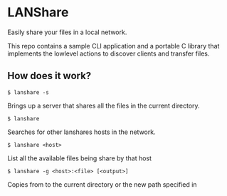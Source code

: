 # LANShare

Easily share your files in a local network.

This repo contains a sample CLI application and a portable C library that
implements the lowlevel actions to discover clients and transfer files.

## How does it work?

  `$ lanshare -s`

Brings up a server that shares all the files in the current directory.

  `$ lanshare`

Searches for other lanshares hosts in the network.

  `$ lanshare <host>`

List all the available files being share by that host

  `$ lanshare -g <host>:<file> [<output>]`

Copies <file> from <host> to the current directory or the new path specified
in <ouput>
